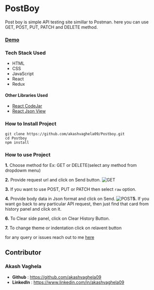 # PostBoy

Post boy is simple API testing site simillar to Postman. here you can use GET, POST, PUT, PATCH and DELETE method.

### [Demo](https://postboyy.vercel.app/)

### Tech Stack Used
* HTML
* CSS
* JavaScript
* React
* Redux
#### Other Libraries Used
* [React CodeJar](https://www.npmjs.com/package/react-codejar)
* [React Json View](https://www.npmjs.com/package/react-json-view)

### How to Install Project
  ````
  git clone https://github.com/akashvaghela09/Postboy.git
  cd Postboy
  npm install
 ````

### How to use Project
**1.** Choose method for Ex: GET or DELETE(select any method from dropdowm menu)

**2.** Provide request url and click on Send button.
![GET](https://tgdown.eu-gb.mybluemix.net/15899490388377536/p1.png)

**3.**  If you want to use POST, PUT or PATCH then select `raw` option.

**4.** Provide body data in Json format and click on Send.
![POST](https://tgdown.eu-gb.mybluemix.net/15899456028639168/p2.png)**5.** If you want go back to any particular API request, then just find that card from history panel and click on it.

**6.** To Clear side panel, click on Clear History Button.

**7.** To change theme or indentation click on relavent button

for any query or issues reach out to  me [here](mailto:akashvaghela09@gmail.com)
## Contributor

### Akash Vaghela
- **Github** : https://github.com/akashvaghela09
- **LinkedIn** : https://www.linkedin.com/in/akashvaghela09
